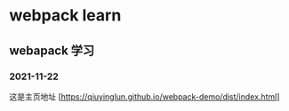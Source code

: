 # webpack learn
## webapack 学习
### 2021-11-22

这是主页地址 [https://qiuyinglun.github.io/webpack-demo/dist/index.html]